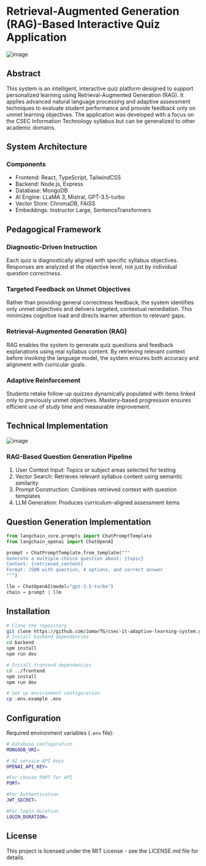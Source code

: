 # Retrieval-Augmented Generation (RAG)-Based Interactive Quiz Application  

![image](https://github.com/user-attachments/assets/aaf0df32-bee2-41a5-b737-1a66e6e633a8)

## Abstract  
This system is an intelligent, interactive quiz platform designed to support personalized learning using Retrieval-Augmented Generation (RAG). It applies advanced natural language processing and adaptive assessment techniques to evaluate student performance and provide feedback only on unmet learning objectives. The application was developed with a focus on the CSEC Information Technology syllabus but can be generalized to other academic domains.  

## System Architecture  
### Components  
- Frontend: React, TypeScript, TailwindCSS  
- Backend: Node.js, Express  
- Database: MongoDB  
- AI Engine: LLaMA 3, Mistral, GPT-3.5-turbo  
- Vector Store: ChromaDB, FAISS  
- Embeddings: Instructor Large, SentenceTransformers

## Pedagogical Framework  
### Diagnostic-Driven Instruction  
Each quiz is diagnostically aligned with specific syllabus objectives. Responses are analyzed at the objective level, not just by individual question correctness.  

### Targeted Feedback on Unmet Objectives  
Rather than providing general correctness feedback, the system identifies only unmet objectives and delivers targeted, contextual remediation. This minimizes cognitive load and directs learner attention to relevant gaps.  

### Retrieval-Augmented Generation (RAG)  
RAG enables the system to generate quiz questions and feedback explanations using real syllabus content. By retrieving relevant context before invoking the language model, the system ensures both accuracy and alignment with curricular goals.  

### Adaptive Reinforcement  
Students retake follow-up quizzes dynamically populated with items linked only to previously unmet objectives. Mastery-based progression ensures efficient use of study time and measurable improvement.  

## Technical Implementation  

![image](https://github.com/user-attachments/assets/16add320-e0af-4778-86e1-d2d4356ad62f)


### RAG-Based Question Generation Pipeline  
1. User Context Input: Topics or subject areas selected for testing  
2. Vector Search: Retrieves relevant syllabus content using semantic similarity  
3. Prompt Construction: Combines retrieved context with question templates  
4. LLM Generation: Produces curriculum-aligned assessment items  


## Question Generation Implementation

```python
from langchain_core.prompts import ChatPromptTemplate
from langchain_openai import ChatOpenAI

prompt = ChatPromptTemplate.from_template("""
Generate a multiple-choice question about: {topic}
Context: {retrieved_content}
Format: JSON with question, 4 options, and correct answer
""")

llm = ChatOpenAI(model="gpt-3.5-turbo")
chain = prompt | llm
```

## Installation

```bash
# Clone the repository
git clone https://github.com/JamarTG/csec-it-adaptive-learning-system.git
# Install backend dependencies
cd backend
npm install
npm run dev

# Install frontend dependencies
cd ../frontend
npm install
npm run dev

# Set up environment configuration
cp .env.example .env

```

## Configuration

Required environment variables (`.env` file):

```bash
# Database configuration
MONGODB_URI=

# AI service API keys
OPENAI_API_KEY=

#For choose PORT for API
PORT=

#For Authentication
JWT_SECRET=

#For login duration
LOGIN_DURATION=
```

## License  
This project is licensed under the MIT License - see the LICENSE.md file for details.
